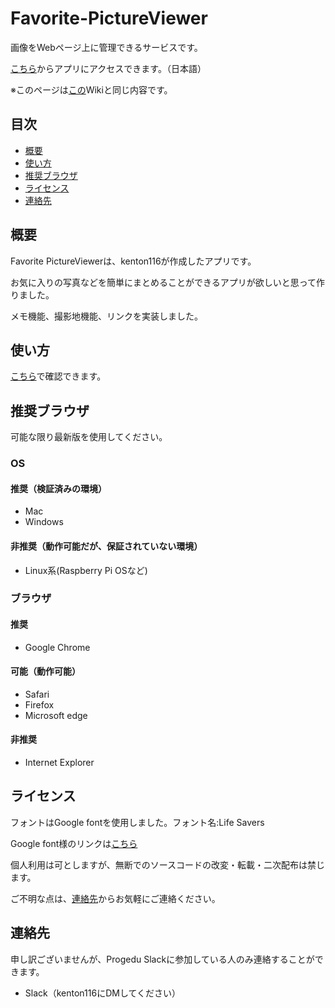 # Favorite-PictureViewer

画像をWebページ上に管理できるサービスです。

[こちら](https://kenton116.github.io/Favorite-PictureViewer/main.html)からアプリにアクセスできます。（日本語）

※このページは[この](https://github.com/kenton116/Favorite-PictureViewer/wiki)Wikiと同じ内容です。

## 目次
- [概要](#概要)
- [使い方](#使い方)
- [推奨ブラウザ](#推奨ブラウザ)
- [ライセンス](#ライセンス)
- [連絡先](#連絡先)

## 概要
Favorite PictureViewerは、kenton116が作成したアプリです。

お気に入りの写真などを簡単にまとめることができるアプリが欲しいと思って作りました。

メモ機能、撮影地機能、リンクを実装しました。

## 使い方

[こちら](https://github.com/kenton116/Favorite-PictureViewer/wiki/How-to-play)で確認できます。

## 推奨ブラウザ
可能な限り最新版を使用してください。

### OS
#### 推奨（検証済みの環境）
- Mac
- Windows

#### 非推奨（動作可能だが、保証されていない環境）
- Linux系(Raspberry Pi OSなど)

### ブラウザ
#### 推奨
- Google Chrome

#### 可能（動作可能）
- Safari
- Firefox
- Microsoft edge

#### 非推奨
- Internet Explorer

## ライセンス
フォントはGoogle fontを使用しました。フォント名:Life Savers

Google font様のリンクは[こちら](https://fonts.google.com)

個人利用は可としますが、無断でのソースコードの改変・転載・二次配布は禁じます。

ご不明な点は、[連絡先](#連絡先)からお気軽にご連絡ください。

## 連絡先
申し訳ございませんが、Progedu Slackに参加している人のみ連絡することができます。
- Slack（kenton116にDMしてください）


